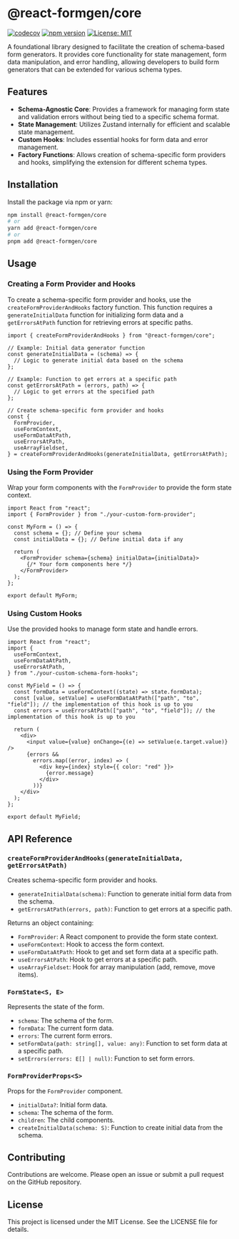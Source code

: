 # @react-formgen/core

[![codecov](https://codecov.io/gh/m6io/react-formgen/branch/main/graph/badge.svg)](https://codecov.io/gh/m6io/react-formgen)
[![npm version](https://badge.fury.io/js/@react-formgen%core.svg)](https://badge.fury.io/js/@react-formgen%core)
[![License: MIT](https://img.shields.io/badge/License-MIT-yellow.svg)](https://opensource.org/licenses/MIT)

A foundational library designed to facilitate the creation of schema-based form generators. It provides core functionality for state management, form data manipulation, and error handling, allowing developers to build form generators that can be extended for various schema types.

## Features

- **Schema-Agnostic Core**: Provides a framework for managing form state and validation errors without being tied to a specific schema format.
- **State Management**: Utilizes Zustand internally for efficient and scalable state management.
- **Custom Hooks**: Includes essential hooks for form data and error management.
- **Factory Functions**: Allows creation of schema-specific form providers and hooks, simplifying the extension for different schema types.

## Installation

Install the package via npm or yarn:

```bash
npm install @react-formgen/core
# or
yarn add @react-formgen/core
# or
pnpm add @react-formgen/core
```

## Usage

### Creating a Form Provider and Hooks

To create a schema-specific form provider and hooks, use the `createFormProviderAndHooks` factory function. This function requires a `generateInitialData` function for initializing form data and a `getErrorsAtPath` function for retrieving errors at specific paths.

```tsx
import { createFormProviderAndHooks } from "@react-formgen/core";

// Example: Initial data generator function
const generateInitialData = (schema) => {
  // Logic to generate initial data based on the schema
};

// Example: Function to get errors at a specific path
const getErrorsAtPath = (errors, path) => {
  // Logic to get errors at the specified path
};

// Create schema-specific form provider and hooks
const {
  FormProvider,
  useFormContext,
  useFormDataAtPath,
  useErrorsAtPath,
  useArrayFieldset,
} = createFormProviderAndHooks(generateInitialData, getErrorsAtPath);
```

### Using the Form Provider

Wrap your form components with the `FormProvider` to provide the form state context.

```tsx
import React from "react";
import { FormProvider } from "./your-custom-form-provider";

const MyForm = () => {
  const schema = {}; // Define your schema
  const initialData = {}; // Define initial data if any

  return (
    <FormProvider schema={schema} initialData={initialData}>
      {/* Your form components here */}
    </FormProvider>
  );
};

export default MyForm;
```

### Using Custom Hooks

Use the provided hooks to manage form state and handle errors.

```tsx
import React from "react";
import {
  useFormContext,
  useFormDataAtPath,
  useErrorsAtPath,
} from "./your-custom-schema-form-hooks";

const MyField = () => {
  const formData = useFormContext((state) => state.formData);
  const [value, setValue] = useFormDataAtPath(["path", "to", "field"]); // the implementation of this hook is up to you
  const errors = useErrorsAtPath(["path", "to", "field"]); // the implementation of this hook is up to you

  return (
    <div>
      <input value={value} onChange={(e) => setValue(e.target.value)} />
      {errors &&
        errors.map((error, index) => (
          <div key={index} style={{ color: "red" }}>
            {error.message}
          </div>
        ))}
    </div>
  );
};

export default MyField;
```

## API Reference

### `createFormProviderAndHooks(generateInitialData, getErrorsAtPath)`

Creates schema-specific form provider and hooks.

- `generateInitialData(schema)`: Function to generate initial form data from the schema.
- `getErrorsAtPath(errors, path)`: Function to get errors at a specific path.

Returns an object containing:

- `FormProvider`: A React component to provide the form state context.
- `useFormContext`: Hook to access the form context.
- `useFormDataAtPath`: Hook to get and set form data at a specific path.
- `useErrorsAtPath`: Hook to get errors at a specific path.
- `useArrayFieldset`: Hook for array manipulation (add, remove, move items).

### `FormState<S, E>`

Represents the state of the form.

- `schema`: The schema of the form.
- `formData`: The current form data.
- `errors`: The current form errors.
- `setFormData(path: string[], value: any)`: Function to set form data at a specific path.
- `setErrors(errors: E[] | null)`: Function to set form errors.

### `FormProviderProps<S>`

Props for the `FormProvider` component.

- `initialData?`: Initial form data.
- `schema`: The schema of the form.
- `children`: The child components.
- `createInitialData(schema: S)`: Function to create initial data from the schema.

## Contributing

Contributions are welcome. Please open an issue or submit a pull request on the GitHub repository.

## License

This project is licensed under the MIT License. See the LICENSE file for details.
